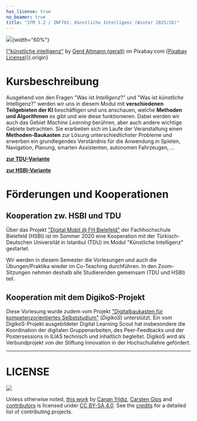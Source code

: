 ```yaml
---
has_license: true
no_beamer: true
title: "IFM 3.2 / INF701: Künstliche Intelligenz (Winter 2025/26)"
---
```


![](https://cdn.pixabay.com/photo/2018/09/27/09/22/artificial-intelligence-3706562_1280.jpg){width="60%"}

[["künstliche
intelligenz"](https://pixabay.com/de/illustrations/k%c3%bcnstliche-intelligenz-netzwerk-3706562/)
by [Gerd Altmann (geralt)](https://pixabay.com/de/users/geralt-9301/) on Pixabay.com
([Pixabay License](https://pixabay.com/de/service/license/))]{.origin}

# Kursbeschreibung

Ausgehend von den Fragen "Was ist *Intelligenz*?" und "Was ist *künstliche*
Intelligenz?" werden wir uns in diesem Modul mit **verschiedenen Teilgebieten der
KI** beschäftigen und uns anschauen, welche **Methoden und Algorithmen** es gibt und
wie diese funktionieren. Dabei werden wir auch das Gebiet *Machine Learning*
berühren, aber auch andere wichtige Gebiete betrachten. Sie erarbeiten sich im Laufe
der Veranstaltung einen **Methoden-Baukasten** zur Lösung unterschiedlichster
Probleme und erwerben ein grundlegendes Verständnis für die Anwendung in Spielen,
Navigation, Planung, smarten Assistenten, autonomen Fahrzeugen, ...

[**zur TDU-Variante**](readme_tdu.md)

[**zur HSBI-Variante**](readme_hsbi.md)

# Förderungen und Kooperationen

## Kooperation zw. HSBI und TDU

Über das Projekt ["Digital Mobil @ FH
Bielefeld"](https://www.hsbi.de/en/digitalmobil) der Fachhochschule Bielefeld (HSBI)
ist im Sommer 2020 eine Kooperation mit der Türkisch-Deutschen Universität in
Istanbul (TDU) im Modul "Künstliche Intelligenz" gestartet.

Wir werden in diesem Semester die Vorlesungen und auch die Übungen/Praktika wieder im
Co-Teaching durchführen. In den Zoom-Sitzungen nehmen deshalb alle Studierenden
gemeinsam (TDU und HSBI) teil.

## Kooperation mit dem DigikoS-Projekt

Diese Vorlesung wurde zudem vom Projekt ["Digitalbaukasten für kompetenzorientiertes
Selbststudium"](https://www.digikos.de) (*DigikoS*) unterstützt. Ein vom
DigikoS-Projekt ausgebildeter Digital Learning Scout hat insbesondere die
Koordination der digitalen Gruppenarbeiten, des Peer-Feedbacks und der Postersessions
in ILIAS technisch und inhaltlich begleitet. DigikoS wird als Verbundprojekt von der
Stiftung Innovation in der Hochschullehre gefördert.

-------------------------------------------------------------------------------------

# LICENSE

![](https://licensebuttons.net/l/by-sa/4.0/88x31.png)

Unless otherwise noted, [this
work](https://github.com/Artificial-Intelligence-HSBI-TDU/KI-Vorlesung) by [Canan
Yıldız](https://github.com/cyildiz), [Carsten Gips](https://github.com/cagix) and
[contributors](https://github.com/Artificial-Intelligence-HSBI-TDU/KI-Vorlesung/graphs/contributors)
is licensed under [CC BY-SA
4.0](https://github.com/Artificial-Intelligence-HSBI-TDU/KI-Vorlesung/blob/master/LICENSE.md).
See the [credits](CREDITS.md) for a detailed list of contributing projects.
